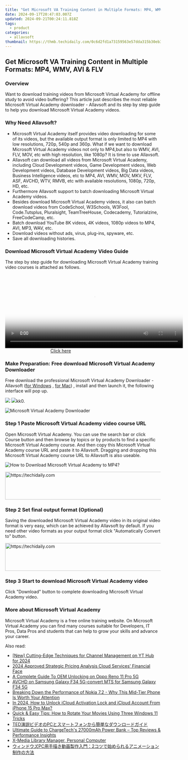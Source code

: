 ```yaml
---
title: "Get Microsoft VA Training Content in Multiple Formats: MP4, WMV, AVI & FLV"
date: 2024-09-17T20:47:03.007Z
updated: 2024-09-21T00:24:11.818Z
tags:
  - product
categories:
  - allavsoft
thumbnail: https://thmb.techidaily.com/0c6d2fd1a73159563e57dda315b30eb330741092cc6760e2a82edb3563c1b5c8.jpg
---
```


## Get Microsoft VA Training Content in Multiple Formats: MP4, WMV, AVI & FLV

### Overview

Want to download training videos from Microsoft Virtual Academy for offline study to avoid video buffering? This article just describes the most reliable Microsoft Virtual Academy downloader - Allavsoft and its step by step guide to help you download Microsoft Virtual Academy videos.

### Why Need Allavsoft?

* Microsoft Virtual Academy itself provides video downloading for some of its videos, but the available output format is only limited to MP4 with low resolutions, 720p, 540p and 360p. What if we want to download Microsoft Virtual Academy videos not only to MP4,but also to WMV, AVI, FLV, MOV, etc with high resolution, like 1080p? It is time to use Allavsoft.
* Allavsoft can download all videos from Microsoft Virtual Academy, including Cloud Development videos, Game Development videos, Web Development videos, Database Development videos, Big Data videos, Business Intelligence videos, etc to MP4, AVI, WMV, MOV, MKV, FLV, ASF, AVCHD, WTV, RMVB, etc with available resolutions, 1080p, 720p, HD, etc.
* Furthermore Allavsoft support to batch downloading Microsoft Virtual Academy videos.
* Besides download Microsoft Virtual Academy videos, it also can batch download videos from CodeSchool, W3Schools, W3Fool, Code.Tutsplus, Pluralsight, TeamTreeHouse, Codecademy, Tutorialzine, FreeCodeCamp, etc.
* Batch download YouTube 8K videos, 4K videos, 1080p videos to MP4, AVI, MP3, WAV, etc.
* Download videos without ads, virus, plug-ins, spyware, etc.
* Save all downloading histories.

### Download Microsoft Virtual Academy Video Guide

The step by step guide for downloading Microsoft Virtual Academy training video courses is attached as follows.

<!-- affiliate ads begin -->
<span id="1993645">
					<video width="576" height="240" style="cursor:pointer"
           poster="//a.impactradius-go.com/display-clicktoplayimage/1993645.png"
           onclick="if(!this.playClicked){this.play();this.setAttribute('controls',true);this.playClicked=true;}">
	   <source src="//a.impactradius-go.com/display-ad/22993-1993645">
	   <img src="//a.impactradius-go.com/display-clicktoplayimage/1993645.png" style="border: none; height: 100%; width: 100%; object-fit: contain">
	</video>
	<div style="width:360px;text-align:center"><a href="javascript:window.open(decodeURIComponent('https%3A%2F%2Fhomestyler.sjv.io%2Fc%2F5597632%2F1993645%2F22993'), '_blank');void(0);">Click here</a></div>
</span>
<img height="0" width="0" src="https://imp.pxf.io/i/5597632/1993645/22993" style="position:absolute;visibility:hidden;" border="0" />
<!-- affiliate ads end -->

### Make Preparation: Free download Microsoft Virtual Academy Downloader

Free download the professional Microsoft Virtual Academy Downloader - Allavsoft ([for Windows](https://tools.techidaily.com/allavsoft/products/) , [for Mac](https://tools.techidaily.com/allavsoft/products/)) , install and then launch it, the following interface will pop up.

[![](https://www.allavsoft.com/how-to/../images/how-to/free-download-win.jpg)](https://tools.techidaily.com/allavsoft/products/) [![](https://www.allavsoft.com/how-to/../images/how-to/free-download-mac.jpg)](https://tools.techidaily.com/allavsoft/products/)kk0.

![Microsoft Virtual Academy Downloader](https://www.allavsoft.com/how-to/../images/allavsoft/screen-shot-600.jpg)

### Step 1 Paste Microsoft Virtual Academy video course URL

Open Microsoft Virtual Academy. You can use the search bar or click Course button and then browse by topics or by products to find a specific Microsoft Virtual Academy course. And then copy this Microsoft Virtual Academy course URL and paste it to Allavsoft. Dragging and dropping this Microsoft Virtual Academy course URL to Allavsoft is also useable.

![How to Download Microsoft Virtual Academy to MP4?](https://www.allavsoft.com/how-to/../images/how-to/download-rtmp-video/download-rtmp-video.jpg)

<!-- affiliate ads begin -->
<a href="https://appsumo.8odi.net/c/5597632/2068426/7443" target="_top" id="2068426">
  <img src="//a.impactradius-go.com/display-ad/7443-2068426" border="0" alt="https://techidaily.com" width="728" height="90"/>
</a>
<img height="0" width="0" src="https://appsumo.8odi.net/i/5597632/2068426/7443" style="position:absolute;visibility:hidden;" border="0" />
<!-- affiliate ads end -->

### Step 2 Set final output format (Optional)

Saving the downloaded Microsoft Virtual Academy video in its original video format is very easy, which can be achieved by Allavsoft by default. If you need other video formats as your output format click "Automatically Convert to" button.

<!-- affiliate ads begin -->
<a href="https://aligracehair.sjv.io/c/5597632/1918703/19272" target="_top" id="1918703">
  <img src="//a.impactradius-go.com/display-ad/19272-1918703" border="0" alt="https://techidaily.com" width="728" height="90"/>
</a>
<img height="0" width="0" src="https://aligracehair.sjv.io/i/5597632/1918703/19272" style="position:absolute;visibility:hidden;" border="0" />
<!-- affiliate ads end -->

### Step 3 Start to download Microsoft Virtual Academy video

Click "Download" button to complete downloading Microsoft Virtual Academy video.

### More about Microsoft Virtual Academy

Microsoft Virtual Academy is a free online training website. On Microsoft Virtual Academy you can find many courses suitable for Developers, IT Pros, Data Pros and students that can help to grow your skills and advance your career.

<ins class="adsbygoogle"
     style="display:block"
     data-ad-format="autorelaxed"
     data-ad-client="ca-pub-7571918770474297"
     data-ad-slot="1223367746"></ins>

<ins class="adsbygoogle"
     style="display:block"
     data-ad-client="ca-pub-7571918770474297"
     data-ad-slot="8358498916"
     data-ad-format="auto"
     data-full-width-responsive="true"></ins>

<span class="atpl-alsoreadstyle">Also read:</span>
<div><ul>
<li><a href="https://youtube-webster.techidaily.com/utting-edge-techniques-for-channel-management-on-yt-hub-for-2024/"><u>[New] Cutting-Edge Techniques for Channel Management on YT Hub for 2024</u></a></li>
<li><a href="https://fox-friendly.techidaily.com/2024-approved-strategic-pricing-analysis-cloud-services-financial-face/"><u>2024 Approved Strategic Pricing Analysis Cloud Services' Financial Face</u></a></li>
<li><a href="https://android-unlock.techidaily.com/a-complete-guide-to-oem-unlocking-on-oppo-reno-11-pro-5g-by-drfone-android/"><u>A Complete Guide To OEM Unlocking on Oppo Reno 11 Pro 5G</u></a></li>
<li><a href="https://phone-solutions.techidaily.com/avchd-on-samsung-galaxy-f34-5g-convert-mts-for-samsung-galaxy-f34-5g-by-aiseesoft-video-converter-play-mts-on-android/"><u>AVCHD on Samsung Galaxy F34 5G-convert MTS for Samsung Galaxy F34 5G</u></a></li>
<li><a href="https://buynow-help.techidaily.com/breaking-down-the-performance-of-nokia-72-why-this-mid-tier-phone-is-worth-your-attention/"><u>Breaking Down the Performance of Nokia 7.2 - Why This Mid-Tier Phone Is Worth Your Attention</u></a></li>
<li><a href="https://activate-lock.techidaily.com/in-2024-how-to-unlock-icloud-activation-lock-and-icloud-account-from-iphone-15-pro-max-by-drfone-ios/"><u>In 2024, How to Unlock iCloud Activation Lock and iCloud Account From iPhone 15 Pro Max?</u></a></li>
<li><a href="https://win-advanced.techidaily.com/quick-and-easy-tips-how-to-rotate-your-movies-using-three-windows-11-tricks/"><u>Quick & Easy Tips: How to Rotate Your Movies Using Three Windows 11 Tricks</u></a></li>
<li><a href="https://win-advanced.techidaily.com/tedpc/"><u>TED演説ビデオのPCとスマートフォンから簡単なダウンロードガイド</u></a></li>
<li><a href="https://buynow-info.techidaily.com/ultimate-guide-to-chargetechs-27000mah-power-bank-top-reviews-and-performance-insights/"><u>Ultimate Guide to ChargeTech's 27000mAh Power Bank – Top Reviews & Performance Insights</u></a></li>
<li><a href="https://screen-activity-recording.techidaily.com/x-media-library-manager-personal-computer/"><u>X-Media Library Manager, Personal Computer</u></a></li>
<li><a href="https://win-advanced.techidaily.com/pc2/"><u>ウィンドウズPC用手描き動画製作入門：2コツで始められるアニメーション制作の方法</u></a></li>
</ul></div>

